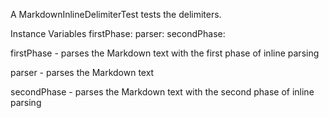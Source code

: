 A MarkdownInlineDelimiterTest tests the delimiters.

Instance Variables
	firstPhase:		<MarkdownInlineParserPhase1>
	parser:			<MarkdownParser>
	secondPhase:	<MarkdownInlineParserPhase2>

firstPhase
	- parses the Markdown text with the first phase of inline parsing

parser
	- parses the Markdown text

secondPhase
	- parses the Markdown text with the second phase of inline parsing
